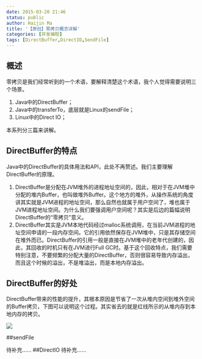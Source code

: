 ```yaml
---
date: 2015-03-20 21:46
status: public
author: Haijin Ma
title: '【原创】零拷贝概念详解'
categories: [并发编程]
tags: [DirectBuffer,DirectIO,SendFile]
---
```

## 概述
零拷贝是我们经常听到的一个术语，要解释清楚这个术语，我个人觉得需要说明三个场景。
1. Java中的DirectBuffer；
2. Java中的transferTo，底层就是Linux的sendFile；
3. Linux中的Direct IO；

本系列分三篇来讲解。

## DirectBuffer的特点
Java中的DirectBuffer的具体用法和API，此处不再赘述。我们主要理解DirectBuffer的原理。
1. DirectBuffer是分配在JVM堆外的进程地址空间的，因此，相对于在JVM堆中分配的堆内Buffer，也叫做堆外Buffer。这个地方的堆外，从操作系统的角度讲其实就是JVM进程的地址空间，那么自然也就属于用户空间了，堆也属于JVM进程地址空间。为什么我们要强调用户空间呢？其实是后边的篇幅说明DirectBuffer的“零拷贝”意义。
2. DirectBuffer其实是JVM本地代码经过malloc系统调用，在当前JVM进程的地址空间申请的一段内存空间。它的引用依然保存在JVM堆中，只是其存储空间在堆外而已。DirectBuffer的引用一般是直接在JVM堆中的老年代创建的，因此，其回收的时机只有在JVM进行Full GC时。基于这个回收特点，我们需要特别注意，不要频繁的分配大量的DirectBuffer，否则很容易导致内存溢出，而且这个时候的溢出，不是堆溢出，而是本地内存溢出。

## DirectBuffer的好处
DirectBuffer带来的性能的提升，其根本原因是节省了一次从堆内空间到堆外空间的Buffer拷贝，下图可以说明这个过程。其实省去的就是红线所示的从堆内存到本地内存的拷贝。


![](http://7xj5jf.com1.z0.glb.clouddn.com/DirectBuffer_1.png)

##sendFile

待补充......
##DirectIO
待补充......



